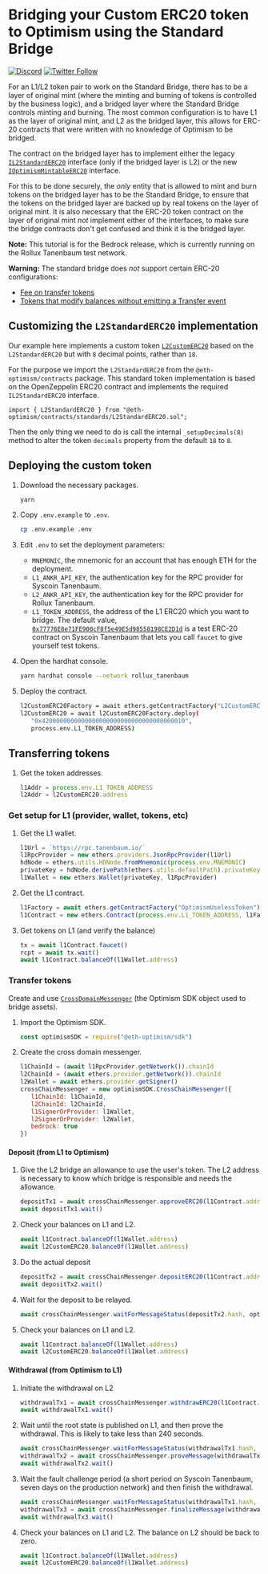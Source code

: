 # Bridging your Custom ERC20 token to Optimism using the Standard Bridge

[![Discord](https://img.shields.io/discord/667044843901681675.svg?color=768AD4&label=discord&logo=https%3A%2F%2Fdiscordapp.com%2Fassets%2F8c9701b98ad4372b58f13fd9f65f966e.svg)](https://discord-gateway.optimism.io)
[![Twitter Follow](https://img.shields.io/twitter/follow/optimismFND.svg?label=optimismFND&style=social)](https://twitter.com/optimismFND)


For an L1/L2 token pair to work on the Standard Bridge, there has to be a layer of original mint (where the minting and burning of tokens is controlled by the business logic), and a bridged layer where the Standard Bridge controls minting and burning.
The most common configuration is to have L1 as the layer of original mint, and L2 as the bridged layer, this allows for ERC-20 contracts that were written with no knowledge of Optimism to be bridged.

The contract on the bridged layer has to implement either the legacy [`IL2StandardERC20`](https://github.com/SYS-Labs/rollux/blob/2a00448db370a3cf8249637598f7224bbd50f75f/packages/contracts/contracts/standards/IL2StandardERC20.sol) interface (only if the bridged layer is L2) or the new [`IOptimismMintableERC20`](https://github.com/SYS-Labs/rollux/blob/develop/packages/contracts-bedrock/contracts/universal/IOptimismMintableERC20.sol) interface.

For this to be done securely, the *only* entity that is allowed to mint and burn tokens on the bridged layer has to be the Standard Bridge, to ensure that the tokens on the bridged layer are backed up by real tokens on the layer of original mint.
It is also necessary that the ERC-20 token contract on the layer of original mint *not* implement either of the interfaces, to make sure the bridge contracts don't get confused and think it is the bridged layer.

**Note:** This tutorial is for the Bedrock release, which is currently running on the Rollux Tanenbaum test network.

**Warning:** The standard bridge does *not* support certain ERC-20 configurations:

- [Fee on transfer tokens](https://github.com/d-xo/weird-erc20#fee-on-transfer)
- [Tokens that modify balances without emitting a Transfer event](https://github.com/d-xo/weird-erc20#balance-modifications-outside-of-transfers-rebasingairdrops)

## Customizing the `L2StandardERC20` implementation

Our example here implements a custom token [`L2CustomERC20`](contracts/L2CustomERC20.sol) based on the `L2StandardERC20` but with `8` decimal points, rather than `18`.

For the purpose we import the `L2StandardERC20` from the `@eth-optimism/contracts` package. This standard token implementation is based on the OpenZeppelin ERC20 contract and implements the required `IL2StandardERC20` interface.

```
import { L2StandardERC20 } from "@eth-optimism/contracts/standards/L2StandardERC20.sol";
```

Then the only thing we need to do is call the internal `_setupDecimals(8)` method to alter the token `decimals` property from the default `18` to `8`.

## Deploying the custom token

1. Download the necessary packages.

   ```sh
   yarn
   ```

1. Copy `.env.example` to `.env`.

   ```sh
   cp .env.example .env
   ```

1. Edit `.env` to set the deployment parameters:

   - `MNEMONIC`, the mnemonic for an account that has enough ETH for the deployment.
   - `L1_ANKR_API_KEY`, the authentication key for the RPC provider for Syscoin Tanenbaum.
   - `L2_ANKR_API_KEY`, the authentication key for the RPC provider for Rollux Tanenbaum.
   - `L1_TOKEN_ADDRESS`, the address of the L1 ERC20 which you want to bridge.
     The default value, [`0x77776E8e71FE900cF8f5e49E5d98558198CE2D1d`](https://tanenbaum.io/address/0x77776E8e71FE900cF8f5e49E5d98558198CE2D1d) is a test ERC-20 contract on Syscoin Tanenbaum that lets you call `faucet` to give yourself test tokens.

1. Open the hardhat console.

   ```sh
   yarn hardhat console --network rollux_tanenbaum
   ```

1. Deploy the contract.

   ```sh
   l2CustomERC20Factory = await ethers.getContractFactory("L2CustomERC20")
   l2CustomERC20 = await l2CustomERC20Factory.deploy(
      "0x4200000000000000000000000000000000000010",
      process.env.L1_TOKEN_ADDRESS)
   ```

## Transferring tokens

1. Get the token addresses.

   ```js
   l1Addr = process.env.L1_TOKEN_ADDRESS
   l2Addr = l2CustomERC20.address
   ```

### Get setup for L1 (provider, wallet, tokens, etc)

1. Get the L1 wallet.

   ```js
   l1Url = `https://rpc.tanenbaum.io/`
   l1RpcProvider = new ethers.providers.JsonRpcProvider(l1Url)
   hdNode = ethers.utils.HDNode.fromMnemonic(process.env.MNEMONIC)
   privateKey = hdNode.derivePath(ethers.utils.defaultPath).privateKey
   l1Wallet = new ethers.Wallet(privateKey, l1RpcProvider)
   ```

1. Get the L1 contract.

   ```js
   l1Factory = await ethers.getContractFactory("OptimismUselessToken")
   l1Contract = new ethers.Contract(process.env.L1_TOKEN_ADDRESS, l1Factory.interface, l1Wallet)
   ```

1. Get tokens on L1 (and verify the balance)

   ```js
   tx = await l1Contract.faucet()
   rcpt = await tx.wait()
   await l1Contract.balanceOf(l1Wallet.address)
   ```


### Transfer tokens

Create and use [`CrossDomainMessenger`](https://sdk.optimism.io/classes/crosschainmessenger) (the Optimism SDK object used to bridge assets).

1. Import the Optimism SDK.

   ```js
   const optimismSDK = require("@eth-optimism/sdk")
   ```

1. Create the cross domain messenger.

   ```js
   l1ChainId = (await l1RpcProvider.getNetwork()).chainId
   l2ChainId = (await ethers.provider.getNetwork()).chainId
   l2Wallet = await ethers.provider.getSigner()
   crossChainMessenger = new optimismSDK.CrossChainMessenger({
      l1ChainId: l1ChainId,
      l2ChainId: l2ChainId,
      l1SignerOrProvider: l1Wallet,
      l2SignerOrProvider: l2Wallet,
      bedrock: true
   })
   ```

#### Deposit (from L1 to Optimism)

1. Give the L2 bridge an allowance to use the user's token.
   The L2 address is necessary to know which bridge is responsible and needs the allowance.

   ```js
   depositTx1 = await crossChainMessenger.approveERC20(l1Contract.address, l2Addr, 1e9)
   await depositTx1.wait()
   ```

1. Check your balances on L1 and L2.

   ```js
   await l1Contract.balanceOf(l1Wallet.address)
   await l2CustomERC20.balanceOf(l1Wallet.address)
   ```

1. Do the actual deposit

   ```js
   depositTx2 = await crossChainMessenger.depositERC20(l1Contract.address, l2Addr, 1e9)
   await depositTx2.wait()
   ```

1. Wait for the deposit to be relayed.

   ```js
   await crossChainMessenger.waitForMessageStatus(depositTx2.hash, optimismSDK.MessageStatus.RELAYED)
   ```

1. Check your balances on L1 and L2.

   ```js
   await l1Contract.balanceOf(l1Wallet.address)
   await l2CustomERC20.balanceOf(l1Wallet.address)
   ```

#### Withdrawal (from Optimism to L1)

1. Initiate the withdrawal on L2

   ```js
   withdrawalTx1 = await crossChainMessenger.withdrawERC20(l1Contract.address, l2Addr, 1e9)
   await withdrawalTx1.wait()
   ```

1. Wait until the root state is published on L1, and then prove the withdrawal.
   This is likely to take less than 240 seconds.

   ```js
   await crossChainMessenger.waitForMessageStatus(withdrawalTx1.hash, optimismSDK.MessageStatus.READY_TO_PROVE)
   withdrawalTx2 = await crossChainMessenger.proveMessage(withdrawalTx1.hash)
   await withdrawalTx2.wait()
   ```

1. Wait the fault challenge period (a short period on Syscoin Tanenbaum, seven days on the production network) and then finish the withdrawal.

   ```js
   await crossChainMessenger.waitForMessageStatus(withdrawalTx1.hash, optimismSDK.MessageStatus.READY_FOR_RELAY)
   withdrawalTx3 = await crossChainMessenger.finalizeMessage(withdrawalTx1.hash)
   await withdrawalTx3.wait()
   ```


1. Check your balances on L1 and L2.
   The balance on L2 should be back to zero.

   ```js
   await l1Contract.balanceOf(l1Wallet.address)
   await l2CustomERC20.balanceOf(l1Wallet.address)
   ```
